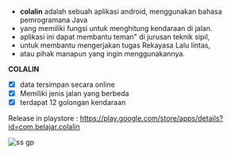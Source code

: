 - **colalin** adalah sebuah aplikasi android, menggunakan bahasa pemrogramana Java
- yang memiliki fungsi untuk menghitung kendaraan di jalan.
- aplikasi ini dapat membantu teman" di jurusan teknik sipil, 
- untuk membantu mengerjakan tugas Rekayasa Lalu lintas,
- atau pihak manapun yang ingin menggunakannya.

__COLALIN__
- [x] data tersimpan secara online
- [x] Memiliki jenis jalan yang berbeda
- [x] terdapat 12 golongan kendaraan

Release in playstore : https://play.google.com/store/apps/details?id=com.belajar.colalin

![ss gp](https://user-images.githubusercontent.com/83405871/216775061-9345f60a-9a91-4392-beb7-01d99281d3ce.jpg)
